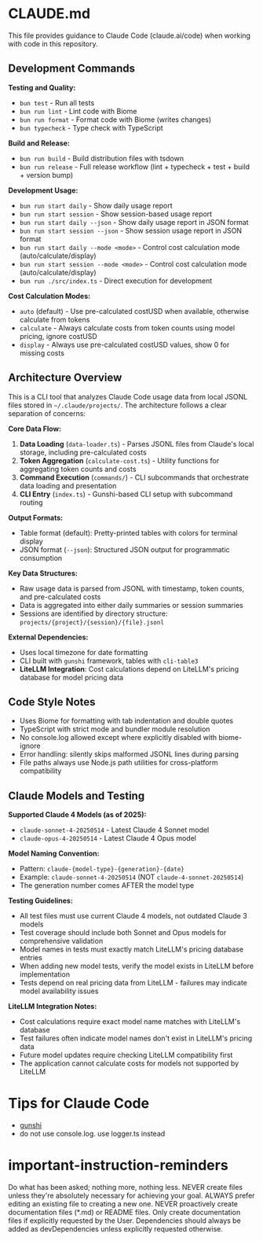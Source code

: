 # CLAUDE.md

This file provides guidance to Claude Code (claude.ai/code) when working with code in this repository.

## Development Commands

**Testing and Quality:**
- `bun test` - Run all tests
- `bun run lint` - Lint code with Biome
- `bun run format` - Format code with Biome (writes changes)
- `bun typecheck` - Type check with TypeScript

**Build and Release:**
- `bun run build` - Build distribution files with tsdown
- `bun run release` - Full release workflow (lint + typecheck + test + build + version bump)

**Development Usage:**
- `bun run start daily` - Show daily usage report
- `bun run start session` - Show session-based usage report
- `bun run start daily --json` - Show daily usage report in JSON format
- `bun run start session --json` - Show session usage report in JSON format
- `bun run start daily --mode <mode>` - Control cost calculation mode (auto/calculate/display)
- `bun run start session --mode <mode>` - Control cost calculation mode (auto/calculate/display)
- `bun run ./src/index.ts` - Direct execution for development

**Cost Calculation Modes:**
- `auto` (default) - Use pre-calculated costUSD when available, otherwise calculate from tokens
- `calculate` - Always calculate costs from token counts using model pricing, ignore costUSD
- `display` - Always use pre-calculated costUSD values, show 0 for missing costs

## Architecture Overview

This is a CLI tool that analyzes Claude Code usage data from local JSONL files stored in `~/.claude/projects/`. The architecture follows a clear separation of concerns:

**Core Data Flow:**
1. **Data Loading** (`data-loader.ts`) - Parses JSONL files from Claude's local storage, including pre-calculated costs
2. **Token Aggregation** (`calculate-cost.ts`) - Utility functions for aggregating token counts and costs
3. **Command Execution** (`commands/`) - CLI subcommands that orchestrate data loading and presentation
4. **CLI Entry** (`index.ts`) - Gunshi-based CLI setup with subcommand routing

**Output Formats:**
- Table format (default): Pretty-printed tables with colors for terminal display
- JSON format (`--json`): Structured JSON output for programmatic consumption

**Key Data Structures:**
- Raw usage data is parsed from JSONL with timestamp, token counts, and pre-calculated costs
- Data is aggregated into either daily summaries or session summaries
- Sessions are identified by directory structure: `projects/{project}/{session}/{file}.jsonl`

**External Dependencies:**
- Uses local timezone for date formatting
- CLI built with `gunshi` framework, tables with `cli-table3`
- **LiteLLM Integration**: Cost calculations depend on LiteLLM's pricing database for model pricing data

## Code Style Notes

- Uses Biome for formatting with tab indentation and double quotes
- TypeScript with strict mode and bundler module resolution
- No console.log allowed except where explicitly disabled with biome-ignore
- Error handling: silently skips malformed JSONL lines during parsing
- File paths always use Node.js path utilities for cross-platform compatibility

## Claude Models and Testing

**Supported Claude 4 Models (as of 2025):**
- `claude-sonnet-4-20250514` - Latest Claude 4 Sonnet model
- `claude-opus-4-20250514` - Latest Claude 4 Opus model

**Model Naming Convention:**
- Pattern: `claude-{model-type}-{generation}-{date}`
- Example: `claude-sonnet-4-20250514` (NOT `claude-4-sonnet-20250514`)
- The generation number comes AFTER the model type

**Testing Guidelines:**
- All test files must use current Claude 4 models, not outdated Claude 3 models
- Test coverage should include both Sonnet and Opus models for comprehensive validation
- Model names in tests must exactly match LiteLLM's pricing database entries
- When adding new model tests, verify the model exists in LiteLLM before implementation
- Tests depend on real pricing data from LiteLLM - failures may indicate model availability issues

**LiteLLM Integration Notes:**
- Cost calculations require exact model name matches with LiteLLM's database
- Test failures often indicate model names don't exist in LiteLLM's pricing data
- Future model updates require checking LiteLLM compatibility first
- The application cannot calculate costs for models not supported by LiteLLM

# Tips for Claude Code
- [gunshi](https://gunshi.dev/llms.txt)
- do not use console.log. use logger.ts instead

# important-instruction-reminders
Do what has been asked; nothing more, nothing less.
NEVER create files unless they're absolutely necessary for achieving your goal.
ALWAYS prefer editing an existing file to creating a new one.
NEVER proactively create documentation files (*.md) or README files. Only create documentation files if explicitly requested by the User.
Dependencies should always be added as devDependencies unless explicitly requested otherwise.
